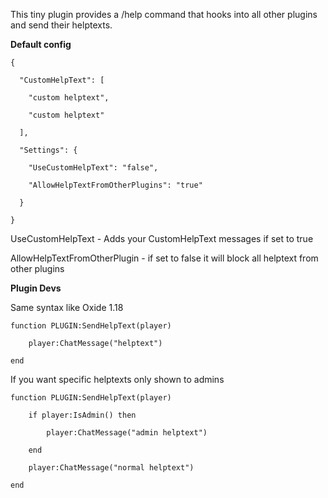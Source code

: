 This tiny plugin provides a /help command that hooks into all other plugins and send their helptexts.

**Default config**

````
{

  "CustomHelpText": [

    "custom helptext",

    "custom helptext"

  ],

  "Settings": {

    "UseCustomHelpText": "false",

    "AllowHelpTextFromOtherPlugins": "true"

  }

}
````

UseCustomHelpText - Adds your CustomHelpText messages if set to true

AllowHelpTextFromOtherPlugin - if set to false it will block all helptext from other plugins

**Plugin Devs**

Same syntax like Oxide 1.18

````
function PLUGIN:SendHelpText(player)

    player:ChatMessage("helptext")

end
````

If you want specific helptexts only shown to admins

````
function PLUGIN:SendHelpText(player)

    if player:IsAdmin() then

        player:ChatMessage("admin helptext")

    end

    player:ChatMessage("normal helptext")

end
````